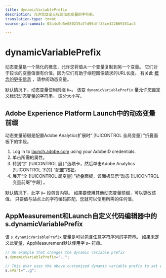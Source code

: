 ```yaml
---
title: dynamicVariablePrefix
description: 允许您自定义标识动态变量的字符串。
translation-type: tm+mt
source-git-commit: 03a4c0d5e080219a7fd96dff33ce122669351ac3

---
```



# dynamicVariablePrefix

动态变量是一个简化的概念，允许您将值从一个变量复制到另一个变量。 它们对于较长的变量值很有价值，因为它们有助于缩短图像请求的URL长度。 有关此 [概念的更多信息](../page-vars/dynamic-variables.md) ，请参阅动态变量。

默认情况下，动态变量使用前缀 `D=`。 该变 `dynamicVariablePrefix` 量允许您自定义标识动态变量的字符串。 区分大小写。

## Adobe Experience Platform Launch中的动态变量前缀

动态变量前缀是配置Adobe Analytics扩展时“ [!UICONTROL 全局变量] ”折叠面板下的字段。

1. Log in to [launch.adobe.com](https://launch.adobe.com) using your AdobeID credentials.
2. 单击所需的属性。
3. 转到“扩 [!UICONTROL 展] ”选项卡，然后单击Adobe Analytics [!UICONTROL 下的] “配置”按钮。
4. 展开“全 [!UICONTROL 局变量] ”折叠面板，该面板显示“动态 [!UICONTROL 变量前缀”字段] 。

默认情况下，此字 `D=` 段包含内容。 如果要使用其他动态变量前缀，可以更改该值。 只要值与站点上的字符编码匹配，您就可以使用所需的任何值。

## AppMeasurement和Launch自定义代码编辑器中的s.dynamicVariablePrefix

该 `s.dynamicVariablePrefix` 变量是可以包含任意字符序列的字符串。 如果未定义此变量，AppMeasurement默认使用字 `D=` 符串。

```js
// An example that changes the dynamic variable prefix
s.dynamicVariablePrefix="..";

// This eVar uses the above customized dynamic variable prefix to set eVar to page URL
s.eVar1="..g";
```
